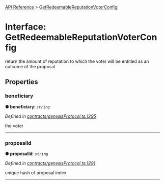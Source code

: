 [API Reference](../README.md) > [GetRedeemableReputationVoterConfig](../interfaces/GetRedeemableReputationVoterConfig.md)



# Interface: GetRedeemableReputationVoterConfig


return the amount of reputation to which the voter will be entitled as an outcome of the proposal


## Properties
<a id="beneficiary"></a>

###  beneficiary

**●  beneficiary**:  *`string`* 

*Defined in [contracts/genesisProtocol.ts:1295](https://github.com/daostack/arc.js/blob/caacbb2/lib/contracts/genesisProtocol.ts#L1295)*



the voter




___

<a id="proposalId"></a>

###  proposalId

**●  proposalId**:  *`string`* 

*Defined in [contracts/genesisProtocol.ts:1291](https://github.com/daostack/arc.js/blob/caacbb2/lib/contracts/genesisProtocol.ts#L1291)*



unique hash of proposal index




___


